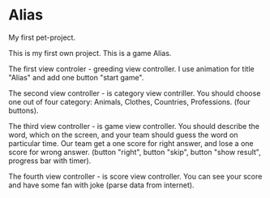 # Alias
My first pet-project.

This is my first own project. This is a game Alias.

The first view controler - greeding view controller. I use animation for title "Alias" and add one button "start game".

The second view controller - is category view contriller. You should choose one out of four category: Animals, Clothes, Countries, Professions. (four buttons).

The third view controller - is game view controller. You should describe the word, which on the screen, and your team should guess the word on particular time.
Our team get a one score for right answer, and lose a one score for wrong answer. (button "right", button "skip", button "show result", progress bar with timer).

The fourth view controller - is score view controller. You can see your score and have some fan with joke (parse data from internet).
